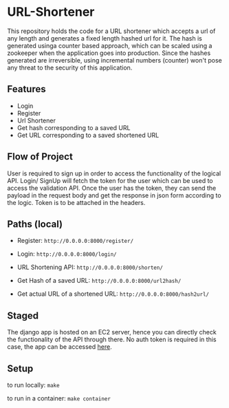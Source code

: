 # URL-Shortener
This repository holds the code for a URL shortener which accepts a url of any length and generates a fixed length hashed url for it. The hash is generated usinga counter based approach, which can be scaled using a zookeeper when the application goes into production. Since the hashes generated are irreversible, using incremental numbers (counter) won't pose any threat to the security of this application.

## Features
* Login
* Register
* Url Shortener
* Get hash corresponding to a saved URL
* Get URL corresponding to a saved shortened URL

## Flow of Project
User is required to sign up in order to access the functionality of the logical API. Login/ SignUp will fetch the token for the user which can be used to access the validation API. Once the user has the token, they can send the payload in the request body and get the response in json form according to the logic. Token is to be attached in the headers.

## Paths (local)

* Register: `http://0.0.0.0:8000/register/`

* Login: `http://0.0.0.0:8000/login/`

* URL Shortening API: `http://0.0.0.0:8000/shorten/`

* Get Hash of a saved URL: `http://0.0.0.0:8000/url2hash/`

* Get actual URL of a shortened URL: `http://0.0.0.0:8000/hash2url/`

## Staged
The django app is hosted on an EC2 server, hence you can directly check the functionality of the API through there. No auth token is required in this case, the app can be accessed [here](www.google.com).

## Setup

to run locally: `make`

to run in a container: `make container`
